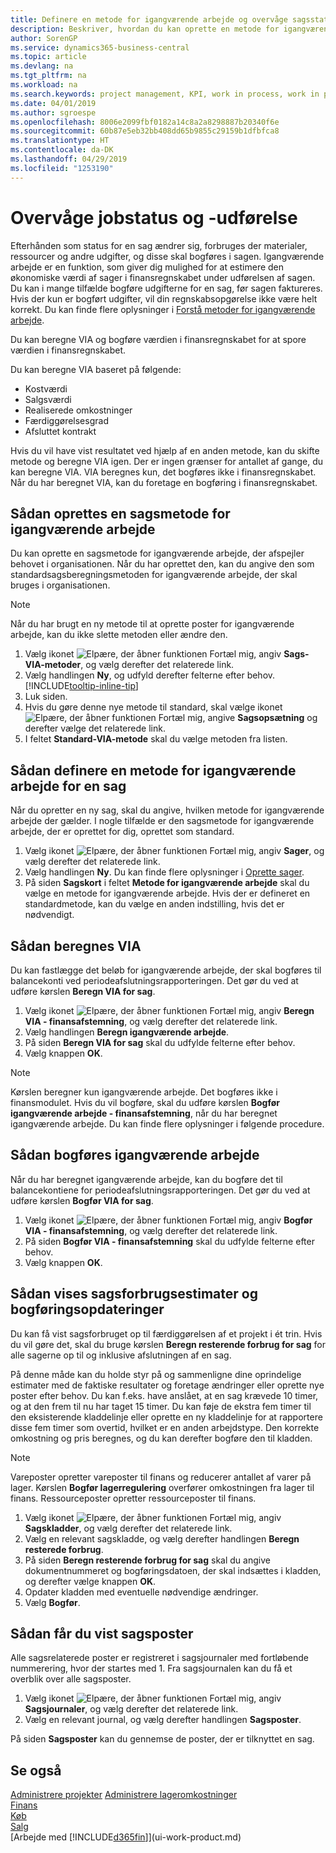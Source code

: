 ```yaml
---
title: Definere en metode for igangværende arbejde og overvåge sagsstatus | Microsoft Docs
description: Beskriver, hvordan du kan oprette en metode for igangværende arbejde og beregne igangværende arbejde for at estimere den økonomiske værdi af sager, der er igangværende.
author: SorenGP
ms.service: dynamics365-business-central
ms.topic: article
ms.devlang: na
ms.tgt_pltfrm: na
ms.workload: na
ms.search.keywords: project management, KPI, work in process, work in progress
ms.date: 04/01/2019
ms.author: sgroespe
ms.openlocfilehash: 8006e2099fbf0182a14c8a2a8298887b20340f6e
ms.sourcegitcommit: 60b87e5eb32bb408dd65b9855c29159b1dfbfca8
ms.translationtype: HT
ms.contentlocale: da-DK
ms.lasthandoff: 04/29/2019
ms.locfileid: "1253190"
---
```

# <a name="monitor-job-progress-and-performance"></a>Overvåge jobstatus og -udførelse
Efterhånden som status for en sag ændrer sig, forbruges der materialer, ressourcer og andre udgifter, og disse skal bogføres i sagen. Igangværende arbejde er en funktion, som giver dig mulighed for at estimere den økonomiske værdi af sager i finansregnskabet under udførelsen af sagen. Du kan i mange tilfælde bogføre udgifterne for en sag, før sagen faktureres. Hvis der kun er bogført udgifter, vil din regnskabsopgørelse ikke være helt korrekt. Du kan finde flere oplysninger i [Forstå metoder for igangværende arbejde](projects-understanding-wip.md).

Du kan beregne VIA og bogføre værdien i finansregnskabet for at spore værdien i finansregnskabet.

Du kan beregne VIA baseret på følgende:

* Kostværdi
* Salgsværdi
* Realiserede omkostninger
* Færdiggørelsesgrad
* Afsluttet kontrakt

Hvis du vil have vist resultatet ved hjælp af en anden metode, kan du skifte metode og beregne VIA igen. Der er ingen grænser for antallet af gange, du kan beregne VIA. VIA beregnes kun, det bogføres ikke i finansregnskabet. Når du har beregnet VIA, kan du foretage en bogføring i finansregnskabet.

## <a name="to-create-a-job-wip-method"></a>Sådan oprettes en sagsmetode for igangværende arbejde
Du kan oprette en sagsmetode for igangværende arbejde, der afspejler behovet i organisationen. Når du har oprettet den, kan du angive den som standardsagsberegningsmetoden for igangværende arbejde, der skal bruges i organisationen.  

> [!NOTE]
> Når du har brugt en ny metode til at oprette poster for igangværende arbejde, kan du ikke slette metoden eller ændre den.  

1. Vælg ikonet ![Elpære, der åbner funktionen Fortæl mig](media/ui-search/search_small.png "Fortæl mig, hvad du vil foretage dig"), angiv **Sags-VIA-metoder**, og vælg derefter det relaterede link.  
2. Vælg handlingen **Ny**, og udfyld derefter felterne efter behov. [!INCLUDE[tooltip-inline-tip](includes/tooltip-inline-tip_md.md)]  
3. Luk siden.   
4. Hvis du gøre denne nye metode til standard, skal vælge ikonet ![Elpære, der åbner funktionen Fortæl mig](media/ui-search/search_small.png "Fortæl mig, hvad du vil foretage dig"), angive **Sagsopsætning** og derefter vælge det relaterede link.  
5. I feltet **Standard-VIA-metode** skal du vælge metoden fra listen.

## <a name="to-define-a-wip-method-for-a-job"></a>Sådan definere en metode for igangværende arbejde for en sag
Når du opretter en ny sag, skal du angive, hvilken metode for igangværende arbejde der gælder. I nogle tilfælde er den sagsmetode for igangværende arbejde, der er oprettet for dig, oprettet som standard.

1. Vælg ikonet ![Elpære, der åbner funktionen Fortæl mig](media/ui-search/search_small.png "Fortæl mig, hvad du vil foretage dig"), angiv **Sager**, og vælg derefter det relaterede link.
2. Vælg handlingen **Ny**. Du kan finde flere oplysninger i [Oprette sager](projects-how-create-jobs.md).  
3. På siden **Sagskort** i feltet **Metode for igangværende arbejde** skal du vælge en metode for igangværende arbejde. Hvis der er defineret en standardmetode, kan du vælge en anden indstilling, hvis det er nødvendigt.  

## <a name="to-calculate-wip"></a>Sådan beregnes VIA
Du kan fastlægge det beløb for igangværende arbejde, der skal bogføres til balancekonti ved periodeafslutningsrapporteringen. Det gør du ved at udføre kørslen **Beregn VIA for sag**.  

1. Vælg ikonet ![Elpære, der åbner funktionen Fortæl mig](media/ui-search/search_small.png "Fortæl mig, hvad du vil foretage dig"), angiv **Beregn VIA - finansafstemning**, og vælg derefter det relaterede link.  
2. Vælg handlingen **Beregn igangværende arbejde**.
3. På siden **Beregn VIA for sag** skal du udfylde felterne efter behov.
4. Vælg knappen **OK**.  

> [!NOTE]  
>   Kørslen beregner kun igangværende arbejde. Det bogføres ikke i finansmodulet. Hvis du vil bogføre, skal du udføre kørslen **Bogfør igangværende arbejde - finansafstemning**, når du har beregnet igangværende arbejde. Du kan finde flere oplysninger i følgende procedure.

## <a name="to-post-wip"></a>Sådan bogføres igangværende arbejde
Når du har beregnet igangværende arbejde, kan du bogføre det til balancekontiene for periodeafslutningsrapporteringen. Det gør du ved at udføre kørslen **Bogfør VIA for sag**.

1. Vælg ikonet ![Elpære, der åbner funktionen Fortæl mig](media/ui-search/search_small.png "Fortæl mig, hvad du vil foretage dig"), angiv **Bogfør VIA - finansafstemning**, og vælg derefter det relaterede link.  
2. På siden **Bogfør VIA - finansafstemning** skal du udfylde felterne efter behov.  
3. Vælg knappen **OK**.

## <a name="to-view-job-usage-estimates-and-post-updates"></a>Sådan vises sagsforbrugsestimater og bogføringsopdateringer
Du kan få vist sagsforbruget op til færdiggørelsen af et projekt i ét trin. Hvis du vil gøre det, skal du bruge kørslen **Beregn resterende forbrug for sag** for alle sagerne op til og inklusive afslutningen af en sag.  

På denne måde kan du holde styr på og sammenligne dine oprindelige estimater med de faktiske resultater og foretage ændringer eller oprette nye poster efter behov. Du kan f.eks. have anslået, at en sag krævede 10 timer, og at den frem til nu har taget 15 timer. Du kan føje de ekstra fem timer til den eksisterende kladdelinje eller oprette en ny kladdelinje for at rapportere disse fem timer som overtid, hvilket er en anden arbejdstype. Den korrekte omkostning og pris beregnes, og du kan derefter bogføre den til kladden.  

> [!NOTE]  
>   Vareposter opretter vareposter til finans og reducerer antallet af varer på lager. Kørslen **Bogfør lagerregulering** overfører omkostningen fra lager til finans. Ressourceposter opretter ressourceposter til finans.  

1. Vælg ikonet ![Elpære, der åbner funktionen Fortæl mig](media/ui-search/search_small.png "Fortæl mig, hvad du vil foretage dig"), angiv **Sagskladder**, og vælg derefter det relaterede link.  
2. Vælg en relevant sagskladde, og vælg derefter handlingen **Beregn resterede forbrug**.  
3. På siden **Beregn resterende forbrug for sag** skal du angive dokumentnummeret og bogføringsdatoen, der skal indsættes i kladden, og derefter vælge knappen **OK**.  
4. Opdater kladden med eventuelle nødvendige ændringer.  
5. Vælg **Bogfør**.

## <a name="to-view-job-ledger-entries"></a>Sådan får du vist sagsposter
Alle sagsrelaterede poster er registreret i sagsjournaler med fortløbende nummerering, hvor der startes med 1. Fra sagsjournalen kan du få et overblik over alle sagsposter.    

1. Vælg ikonet ![Elpære, der åbner funktionen Fortæl mig](media/ui-search/search_small.png "Fortæl mig, hvad du vil foretage dig"), angiv **Sagsjournaler**, og vælg derefter det relaterede link.
2. Vælg en relevant journal, og vælg derefter handlingen **Sagsposter**.

På siden **Sagsposter** kan du gennemse de poster, der er tilknyttet en sag.  

## <a name="see-also"></a>Se også
[Administrere projekter](projects-manage-projects.md)
[Administrere lageromkostninger](finance-manage-inventory-costs.md)   
[Finans](finance.md)  
[Køb](purchasing-manage-purchasing.md)         
[Salg](sales-manage-sales.md)      
[Arbejde med [!INCLUDE[d365fin](includes/d365fin_md.md)]](ui-work-product.md)  
